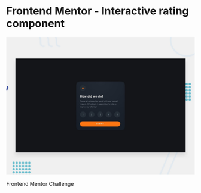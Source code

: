 # Frontend Mentor - Interactive rating component

![Design preview for the Interactive rating component coding challenge](./design/desktop-preview.jpg)

Frontend Mentor Challenge
